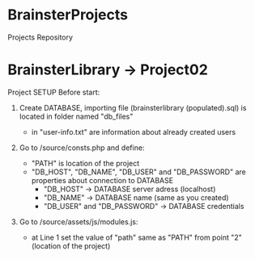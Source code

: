 # BrainsterProjects

Projects Repository

# BrainsterLibrary -> Project02

Project SETUP Before start:

1. Create DATABASE, importing file (brainsterlibrary (populated).sql) is located in folder named "db_files"

   - in "user-info.txt" are information about already created users

2. Go to /source/consts.php and define:

   - "PATH" is location of the project
   - "DB_HOST", "DB_NAME", "DB_USER" and "DB_PASSWORD" are properties about connection to DATABASE
     - "DB_HOST" -> DATABASE server adress (localhost)
     - "DB_NAME" -> DATABASE name (same as you created)
     - "DB_USER" and "DB_PASSWORD" -> DATABASE credentials

3. Go to /source/assets/js/modules.js:
   - at Line 1 set the value of "path" same as "PATH" from point "2" (location of the project)
